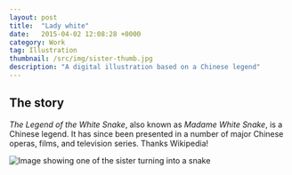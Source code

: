 ```yaml
---
layout: post
title:  "Lady white"
date:   2015-04-02 12:08:28 +0000
category: Work
tag: Illustration
thumbnail: /src/img/sister-thumb.jpg
description: "A digital illustration based on a Chinese legend"
---
```


## The story
<em>The Legend of the White Snake</em>, also known as <em>Madame White Snake</em>, is a Chinese legend. It has since been presented in a number of major Chinese operas, films, and television series. Thanks Wikipedia!

<img class="myImg" src="{{ site.baseurl }}/src/img/sister.jpg" alt="Image showing one of the sister turning into a snake">
